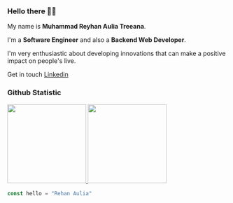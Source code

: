 ### Hello there 🤘🏻

My name is **Muhammad Reyhan Aulia Treeana**.<br>

I'm a **Software Engineer** and also a **Backend Web Developer**.<br>

I'm very enthusiastic about developing innovations that can make a positive impact on people's live.<br>

Get in touch [Linkedin](https://www.linkedin.com/in/reyhan-aulia-treeana-24063a25b/)

### Github Statistic
<p align="left">
<a href="https://github.com/eanaul">
  <img height="180em" src="https://github-readme-stats-eight-theta.vercel.app/api?username=eanaul&show_icons=true&theme=algolia&include_all_commits=true&count_private=true"/>
  <img height="180em" src="https://github-readme-stats-eight-theta.vercel.app/api/top-langs/?username=eanaul&layout=compact&langs_count=8&theme=algolia"/>
</a>
</p>

```javascript
const hello = "Rehan Aulia"
```
<!--
**eanaul/eanaul** is a ✨ _special_ ✨ repository because its `README.md` (this file) appears on your GitHub profile.

Here are some ideas to get you started:

- 🔭 I’m currently working on ...
- 🌱 I’m currently learning ...
- 👯 I’m looking to collaborate on ...
- 🤔 I’m looking for help with ...
- 💬 Ask me about ...
- 📫 How to reach me: ...
- 😄 Pronouns: ...
- ⚡ Fun fact: ...
-->
